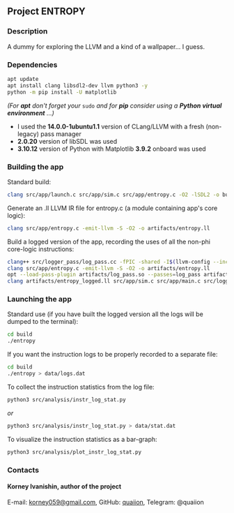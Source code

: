## Project ENTROPY

### Description

A dummy for exploring the LLVM and a kind of a wallpaper... I guess.

### Dependencies

```bash
apt update
apt install clang libsdl2-dev llvm python3 -y
python -m pip install -U matplotlib
```

*(For* ***apt*** *don't forget your* `sudo` *and for* ***pip*** *consider using a* ***Python virtual environment*** *...)*

- I used the **14.0.0-1ubuntu1.1** version of CLang/LLVM with a fresh (non-legacy) pass manager
- **2.0.20** version of libSDL was used
- **3.10.12** version of Python with Matplotlib **3.9.2** onboard was used

### Building the app

Standard build:

```bash
clang src/app/launch.c src/app/sim.c src/app/entropy.c -O2 -lSDL2 -o build/entropy -w
```

Generate an .ll LLVM IR file for entropy.c (a module containing app's core logic):

```bash
clang src/app/entropy.c -emit-llvm -S -O2 -o artifacts/entropy.ll
```

Build a logged version of the app, recording the uses of all the non-phi core-logic instructions:

```bash
clang++ src/logger_pass/log_pass.cc -fPIC -shared -I$(llvm-config --includedir) -o artifacts/log_pass.so
clang src/app/entropy.c -emit-llvm -S -O2 -o artifacts/entropy.ll
opt --load-pass-plugin artifacts/log_pass.so --passes=log_pass artifacts/entropy.ll -o artifacts/entropy_logged.ll -S
clang artifacts/entropy_logged.ll src/app/sim.c src/app/main.c src/logger_pass/loggers.c -O2 -lSDL2 -o build/entropy
```

### Launching the app

Standard use (if you have built the logged version all the logs will be dumped to the terminal):

```bash
cd build
./entropy
```

If you want the instruction logs to be properly recorded to a separate file:

```bash
cd build
./entropy > data/logs.dat
```

To collect the instruction statistics from the log file:

```bash
python3 src/analysis/instr_log_stat.py
```

*or*

```bash
python3 src/analysis/instr_log_stat.py > data/stat.dat
```

To visualize the instruction statistics as a bar-graph:

```bash
python3 src/analysis/plot_instr_log_stat.py
```

### Contacts

#### Korney Ivanishin, author of the project
E-mail: korney059@gmail.com,
GitHub: [quaiion](https://github.com/quaiion), Telegram: @quaiion
